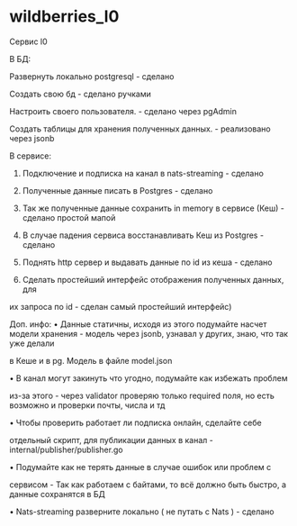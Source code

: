 # wildberries_l0

Сервис l0

В БД:

Развернуть локально postgresql - сделано 

Создать свою бд - сделано ручками

Настроить своего пользователя. - сделано через pgAdmin

Создать таблицы для хранения полученных данных. - реализовано через jsonb

В сервисе:

1. Подключение и подписка на канал в nats-streaming - сделано

2. Полученные данные писать в Postgres - сделано

3. Так же полученные данные сохранить in memory в сервисе (Кеш) - сделано простой мапой

4. В случае падения сервиса восстанавливать Кеш из Postgres - сделано

5. Поднять http сервер и выдавать данные по id из кеша - сделано

6. Сделать простейший интерфейс отображения полученных данных, для

их запроса по id - сделан самый простейший интерфейс)

Доп. инфо:
• Данные статичны, исходя из этого подумайте насчет модели хранения - модель через jsonb, узнавал у других, знаю, что так уже делали

в Кеше и в pg. Модель в файле model.json

• В канал могут закинуть что угодно, подумайте как избежать проблем

из-за этого - через validator проверяю только required поля, но есть возможно и проверки почты, числа и тд

• Чтобы проверить работает ли подписка онлайн, сделайте себе

отдельный скрипт, для публикации данных в канал - internal/publisher/publisher.go

• Подумайте как не терять данные в случае ошибок или проблем с

сервисом - Так как работаем с байтами, то всё должно быть быстро, а данные сохранятся в БД

• Nats-streaming разверните локально ( не путать с Nats ) - сделано
